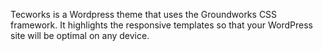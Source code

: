 Tecworks is a Wordpress theme that uses the Groundworks CSS framework.  It highlights the responsive templates so that your WordPress site will be optimal on any device.